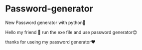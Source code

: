 # Password-generator
New Password generator with python🔑

Hello my friend 👋
run the exe file and use password generator😊

thanks for useing my password generator❤
